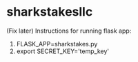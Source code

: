 # sharkstakesllc


(Fix later)
Instructions for running flask app:
1. FLASK_APP=sharkstakes.py
2. export SECRET_KEY='temp_key'
